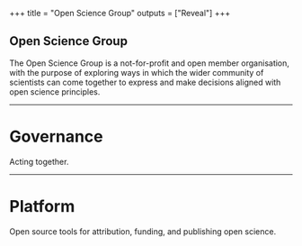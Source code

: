 +++
title = "Open Science Group"
outputs = ["Reveal"]
+++

## Open Science Group

The Open Science Group is a not-for-profit and open member organisation, with the purpose of exploring ways in which the wider community of scientists can come together to express and make decisions aligned with open science principles.

---

# Governance

Acting together.

---

# Platform

Open source tools for attribution, funding, and publishing open science.
